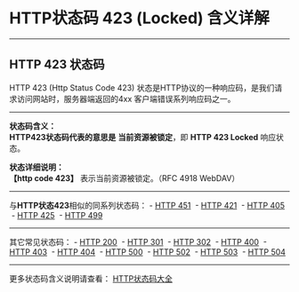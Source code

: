 # HTTP状态码 423 (Locked) 含义详解

---

## HTTP 423 状态码

HTTP 423 (Http Status Code 423) 状态是HTTP协议的一种响应码，是我们请求访问网站时，服务器端返回的4xx 客户端错误系列响应码之一。

---

**状态码含义：**  
**HTTP423状态码代表的意思是** **当前资源被锁定**，即 **HTTP 423 Locked** 响应状态。

**状态详细说明：**  
**【http code 423】** 表示当前资源被锁定。（RFC 4918 WebDAV）

  

---

与**HTTP状态423**相似的同系列状态码： - [HTTP 451](https://seo.juziseo.com/doc/http_code/451 "HTTP 451详细说明")
 - [HTTP 421](https://seo.juziseo.com/doc/http_code/421 "HTTP 421详细说明")
 - [HTTP 405](https://seo.juziseo.com/doc/http_code/405 "HTTP 405详细说明")
 - [HTTP 425](https://seo.juziseo.com/doc/http_code/425 "HTTP 425详细说明")
 - [HTTP 499](https://seo.juziseo.com/doc/http_code/499 "HTTP 499详细说明")

---

其它常见状态码： - [HTTP 200](https://seo.juziseo.com/doc/http_code/200 "HTTP 200详细说明")
 - [HTTP 301](https://seo.juziseo.com/doc/http_code/301 "HTTP 301详细说明")
 - [HTTP 302](https://seo.juziseo.com/doc/http_code/302 "HTTP 302详细说明")
 - [HTTP 400](https://seo.juziseo.com/doc/http_code/400 "HTTP 400详细说明")
 - [HTTP 403](https://seo.juziseo.com/doc/http_code/403 "HTTP 403详细说明")
 - [HTTP 404](https://seo.juziseo.com/doc/http_code/404 "HTTP 404详细说明")
 - [HTTP 500](https://seo.juziseo.com/doc/http_code/500 "HTTP 500详细说明")
 - [HTTP 502](https://seo.juziseo.com/doc/http_code/502 "HTTP 502详细说明")
 - [HTTP 503](https://seo.juziseo.com/doc/http_code/503 "HTTP 503详细说明")
 - [HTTP 504](https://seo.juziseo.com/doc/http_code/504 "HTTP 504详细说明")

---

更多状态码含义说明请查看： [HTTP状态码大全](https://seo.juziseo.com/doc/http_code/)